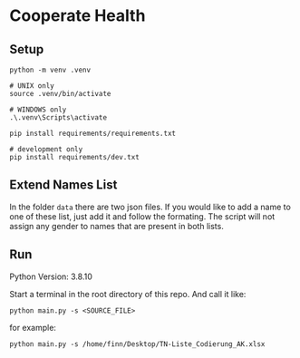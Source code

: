 # Cooperate Health 

## Setup 
```
python -m venv .venv

# UNIX only
source .venv/bin/activate

# WINDOWS only
.\.venv\Scripts\activate

pip install requirements/requirements.txt

# development only
pip install requirements/dev.txt 
```


## Extend Names List
In the folder `data` there are two json files. If you would like to add a name to one of these list, just add it and follow the formating.
The script will not assign any gender to names that are present in both lists.  


## Run 
Python Version: 3.8.10

Start a terminal in the root directory of this repo. And call it like: 

`python main.py -s <SOURCE_FILE>`

for example: 

`python main.py -s /home/finn/Desktop/TN-Liste_Codierung_AK.xlsx`